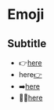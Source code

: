 # Emoji

## Subtitle

- 👉[here](https://example.com)
- here[👉](https://example.com)
- ➡️[here](https://example.com)
- 👍🏼[here](https://example.com)

<!-- {"layout":"title-and-body"} -->
